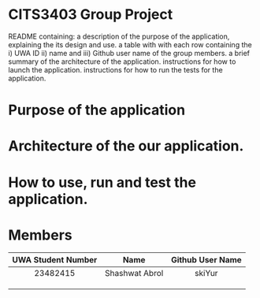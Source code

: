 # CITS3403 Group Project

README containing:
a description of the purpose of the application, explaining the its design and use.
a table with with each row containing the i) UWA ID ii) name and iii) Github user name of the group members.
a brief summary of the architecture of the application.
instructions for how to launch the application.
instructions for how to run the tests for the application.

# Purpose of the application
# Architecture of the our application.
# How to use, run and test the application. 


# Members 

| UWA Student Number | Name | Github User Name |
| :---:               |     :---:      |     :---:     |
| 23482415           | Shashwat Abrol | skiYur        |
|                    |                |               |
|                    |                |               |
|                    |                |               |


